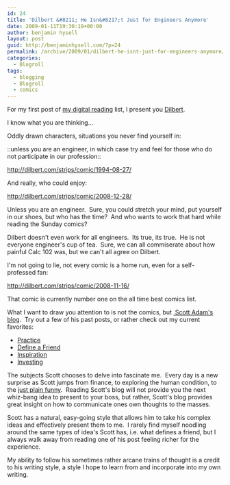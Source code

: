 ```yaml
---
id: 24
title: 'Dilbert &#8211; He Isn&#8217;t Just for Engineers Anymore'
date: 2009-01-11T19:30:19+00:00
author: benjamin hysell
layout: post
guid: http://benjaminhysell.com/?p=24
permalink: /archive/2009/01/dilbert-he-isnt-just-for-engineers-anymore/
categories:
  - Blogroll
tags:
  - blogging
  - Blogroll
  - comics
---
```

For my first post of <a href="http://benjaminhysell.com/archive/2009/01/my-digital-reading-list/">my digital reading</a> list, I present you <a href="http://www.dilbert.com/">Dilbert</a>.

I know what you are thinking...

Oddly drawn characters, situations you never find yourself in:

::unless you are an engineer, in which case try and feel for those who do not participate in our profession::

<a href="http://dilbert.com/strips/comic/1994-08-27/">http://dilbert.com/strips/comic/1994-08-27/</a>

And really, who could enjoy:

<a href="http://dilbert.com/strips/comic/2008-12-28/">http://dilbert.com/strips/comic/2008-12-28/</a>

Unless you are an engineer.  Sure, you could stretch your mind, put yourself in our shoes, but who has the time?  And who wants to work that hard while reading the Sunday comics?

Dilbert doesn't even work for all engineers.  Its true, its true.  He is not everyone engineer's cup of tea.  Sure, we can all commiserate about how painful Calc 102 was, but we can't all agree on Dilbert.

I'm not going to lie, not every comic is a home run, even for a self-professed fan:

<a href="http://dilbert.com/strips/comic/2008-11-16/">http://dilbert.com/strips/comic/2008-11-16/</a>

That comic is currently number one on the all time best comics list.

What I want to draw you attention to is not the comics, but <a href="http://dilbert.com/blog/"> Scott Adam's blog</a>.  Try out a few of his past posts, or rather check out my current favorites:
<ul>
	<li><a href="http://dilbert.com/blog/entry/practice/">Practice</a></li>
	<li><a href="http://dilbert.com/blog/entry/define_friend/">Define a Friend</a></li>
	<li><a href="http://dilbert.com/blog/entry/inspiration_and_passion_and_whatnot/">Inspiration</a></li>
	<li><a href="http://dilbert.com/blog/entry/foolish_investing/">Investing</a></li>
</ul>
The subjects Scott chooses to delve into fascinate me.  Every day is a new surprise as Scott jumps from finance, to exploring the human condition, to the <a href="http://dilbert.com/blog/entry/dog_pillow/">just plain funny</a>.  Reading Scott's blog will not provide you the next whiz-bang idea to present to your boss, but rather, Scott's blog provides great insight on how to communicate ones own thoughts to the masses.

Scott has a natural, easy-going style that allows him to take his complex ideas and effectively present them to me.  I rarely find myself noodling around the same types of idea's Scott has, i.e. what defines a friend, but I always walk away from reading one of his post feeling richer for the experience.

My ability to follow his sometimes rather arcane trains of thought is a credit to his writing style, a style I hope to learn from and incorporate into my own writing.